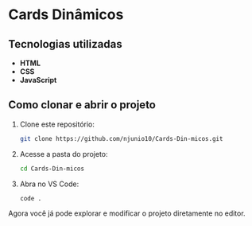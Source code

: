 # Cards Dinâmicos

## Tecnologias utilizadas

* **HTML**
* **CSS**
* **JavaScript**

## Como clonar e abrir o projeto

1. Clone este repositório:

   ```bash
   git clone https://github.com/njunio10/Cards-Din-micos.git
   ```

2. Acesse a pasta do projeto:

   ```bash
   cd Cards-Din-micos
   ```

3. Abra no VS Code:

   ```bash
   code .
   ```

Agora você já pode explorar e modificar o projeto diretamente no editor.


